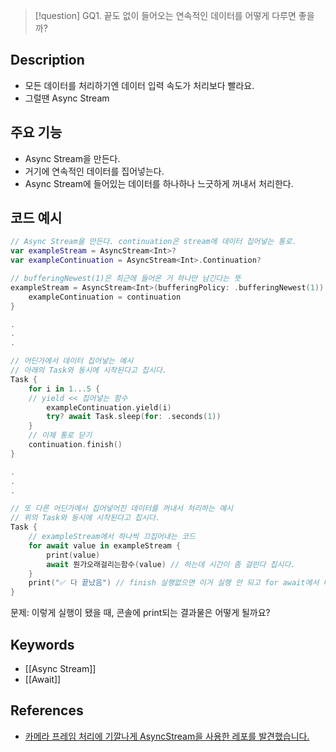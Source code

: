 >[!question]
>GQ1. 끝도 없이 들어오는 연속적인 데이터를 어떻게 다루면 좋을까?

## Description
- 모든 데이터를 처리하기엔 데이터 입력 속도가 처리보다 빨라요.
- 그럴땐 Async Stream
## 주요 기능
+ Async Stream을 만든다.
+ 거기에 연속적인 데이터를 집어넣는다.
+ Async Stream에 들어있는 데이터를 하나하나 느긋하게 꺼내서 처리한다.

## 코드 예시
```swift
// Async Stream을 만든다. continuation은 stream에 데이터 집어넣는 통로.
var exampleStream = AsyncStream<Int>?
var exampleContinuation = AsyncStream<Int>.Continuation?

// bufferingNewest(1)은 최근에 들어온 거 하나만 남긴다는 뜻
exampleStream = AsyncStream<Int>(bufferingPolicy: .bufferingNewest(1)) { continuation in
	exampleContinuation = continuation
}

.
.
.

// 어딘가에서 데이터 집어넣는 예시
// 아래의 Task와 동시에 시작된다고 칩시다.
Task {
	for i in 1...5 {
	// yield << 집어넣는 함수
		exampleContinuation.yield(i)
		try? await Task.sleep(for: .seconds(1))
	}
	// 이제 통로 닫기
	continuation.finish()
}

.
.
.

// 또 다른 어딘가에서 집어넣어진 데이터를 꺼내서 처리하는 예시
// 위의 Task와 동시에 시작된다고 칩시다.
Task {
	// exampleStream에서 하나씩 끄집어내는 코드
    for await value in exampleStream {
        print(value)
        await 뭔가오래걸리는함수(value) // 하는데 시간이 좀 걸린다 칩시다.
    }
    print("✅ 다 끝났음") // finish 실행없으면 이거 실행 안 되고 for await에서 대기해요.
}

```
문제: 이렇게 실행이 됐을 때, 콘솔에 print되는 결과물은 어떻게 될까요?
## Keywords
+ [[Async Stream]]
+ [[Await]]

## References
- [카메라 프레임 처리에 기깔나게 AsyncStream을 사용한 레포를 발견했습니다.](https://github.com/DeveloperAcademy-POSTECH/2025-C4-M13-Visionable) 
  